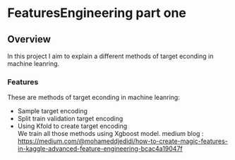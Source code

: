 # FeaturesEngineering part one 

## Overview
In this project I aim to explain a different methods of  target  econding in machine leanring.  

### Features
These are methods of  target  econding in machine leanring:  
- Sample target encoding     
- Split train validation target encoding     
- Using Kfold to create target encoding    
We train all  those methods using Xgboost model.
medium blog : https://medium.com/@mohameddjedidi/how-to-create-magic-features-in-kaggle-advanced-feature-engineering-bcac4a19047f
